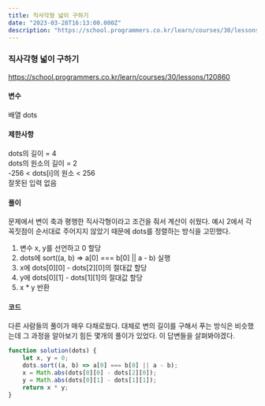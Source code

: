 ```yaml
---
title: 직사각형 넓이 구하기
date: "2023-03-28T16:13:00.000Z"
description: "https://school.programmers.co.kr/learn/courses/30/lessons/120860"
---
```

### 직사각형 넓이 구하기    
https://school.programmers.co.kr/learn/courses/30/lessons/120860    
    
#### 변수    
배열 dots    
    
#### 제한사항    
dots의 길이 = 4    
dots의 원소의 길이 = 2    
-256 < dots[i]의 원소 < 256    
잘못된 입력 없음    
    
#### 풀이    
문제에서 변이 축과 평행한 직사각형이라고 조건을 줘서 계산이 쉬웠다. 예시 2에서 각 꼭짓점이 순서대로 주어지지 않았기 때문에 dots를 정렬하는 방식을 고민했다.    
1. 변수 x, y를 선언하고 0 할당    
2. dots에 sort((a, b) => a[0] === b[0] || a - b) 실행    
3. x에 dots[0][0] - dots[2][0]의 절대값 할당    
4. y에 dots[0][1] - dots[1][1]의 절대값 할당    
5. x * y 반환    
    
#### 코드    
다른 사람들의 풀이가 매우 다채로웠다. 대체로 변의 길이를 구해서 푸는 방식은 비슷했는데 그 과정을 알아보기 힘든 몇개의 풀이가 있었다. 이 답변들을 살펴봐야겠다.    
```JavaScript
function solution(dots) {
    let x, y = 0;
    dots.sort((a, b) => a[0] === b[0] || a - b);
    x = Math.abs(dots[0][0] - dots[2][0]);
    y = Math.abs(dots[0][1] - dots[1][1]);
    return x * y;
}
```